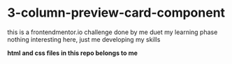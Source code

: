# 3-column-preview-card-component
this is a frontendmentor.io challenge done by me duet my learning phase
nothing interesting here, just me developing my skills

**html and css files in this repo belongs to me**
